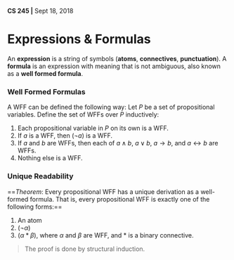**CS 245 |** Sept 18, 2018


# Expressions & Formulas

An __expression__ is a string of symbols (__atoms__, __connectives__, __punctuation__). A __formula__ is an expression with meaning that is not ambiguous, also known as a __well formed formula__.

### Well Formed Formulas
A WFF can be defined the following way:
Let $P$ be a set of propositional variables. Define the set of WFFs over $P$ inductively:
 1. Each propositional variable in $P$ on its own is a WFF.
 2. If $a$ is a WFF, then $(\neg a)$ is a WFF.
 3. If $a$ and $b$ are WFFs, then each of $a \wedge b$, $a \vee b$, $a \rightarrow b$, and $a \leftrightarrow b$ are WFFs.
 4. Nothing else is a WFF.

### Unique Readability
==_Theorem_: Every propositional WFF has a unique derivation as a well-formed formula. That is, every propositional WFF is exactly one of the following forms:==
 1. An atom
 2. $(\neg \alpha)$
 3. $(\alpha * \beta)$, where $\alpha$ and $\beta$ are WFF, and $*$ is a binary connective.

> The proof is done by structural induction. 
